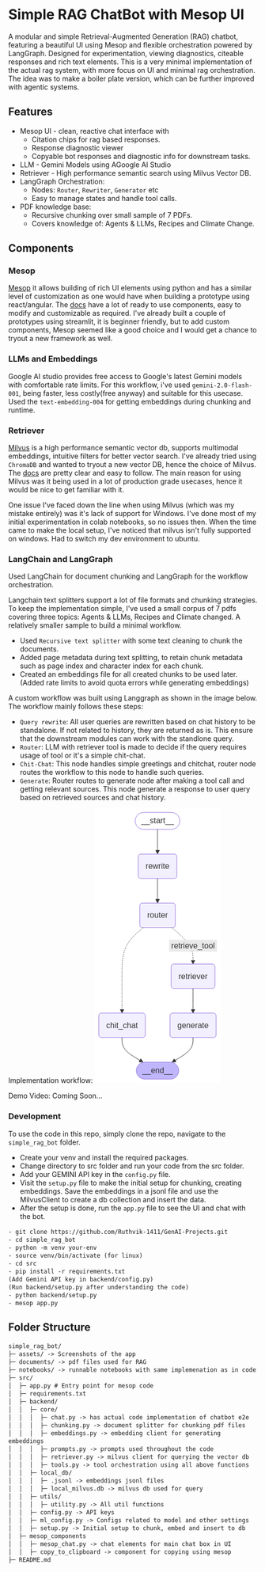 # Simple RAG ChatBot with Mesop UI
A modular and simple Retrieval-Augmented Generation (RAG) chatbot, featuring a beautiful UI using Mesop and flexible orchestration powered by LangGraph. Designed for experimentation, viewing diagnostics, citeable responses and rich text elements. This is a very minimal implementation of the actual rag system, with more focus on UI and minimal rag orchestration. The idea was to make a boiler plate version, which can be further improved with agentic systems.

## Features
- Mesop UI - clean, reactive chat interface with
    - Citation chips for rag based responses.
    - Response diagnostic viewer
    - Copyable bot responses and diagnostic info for downstream tasks.
- LLM - Gemini Models using AGoogle AI Studio
- Retriever - High performance semantic search using Milvus Vector DB.
- LangGraph Orchestration:
    - Nodes: `Router`, `Rewriter`, `Generator` etc
    - Easy to manage states and handle tool calls.
- PDF knowledge base:
    - Recursive chunking over small sample of 7 PDFs.
    - Covers knowledge of: Agents & LLMs, Recipes and Climate Change.

## Components

### Mesop
[Mesop](https://github.com/mesop-dev/mesop) it allows building of rich UI elements using python and has a similar level of customization as one would have when building a prototype using react/angular. The [docs](https://mesop-dev.github.io/mesop/) have a lot of ready to use components, easy to modify and customizable as required. I've already built a couple of prototypes using streamlit, it is beginner friendly, but to add custom components, Mesop seemed like a good choice and I would get a chance to tryout a new framework as well.

### LLMs and Embeddings
Google AI studio provides free access to Google's latest Gemini models with comfortable rate limits. For this workflow, i've used `gemini-2.0-flash-001`, being faster, less costly(free anyway) and suitable for this usecase. Used the `text-embedding-004` for getting embeddings during chunking and runtime.

### Retriever
[Milvus](https://github.com/milvus-io/milvus) is a high performance semantic vector db, supports multimodal embeddings, intuitive filters for better vector search. I've already tried using `ChromaDB` and wanted to tryout a new vector DB, hence the choice of Milvus. The [docs](https://milvus.io/docs/quickstart.md) are pretty clear and easy to follow. The main reason for using Milvus was it being used in a lot of production grade usecases, hence it would be nice to get familiar with it.

One issue I've faced down the line when using Milvus (which was my mistake entirely) was it's lack of support for Windows. I've done most of my initial experimentation in colab notebooks, so no issues then. When the time came to make the local setup, I've noticed that milvus isn't fully supported on windows. Had to switch my dev environment to ubuntu.

### LangChain and LangGraph
Used LangChain for document chunking and LangGraph for the workflow orchestration. 

Langchain text splitters support a lot of file formats and chunking strategies. To keep the implementation simple, I've used a small corpus of 7 pdfs covering three topics: Agents & LLMs, Recipes and Climate changed. A relatively smaller sample to build a minimal workflow.
- Used `Recursive text splitter` with some text cleaning to chunk the documents.
- Added page metadata during text splitting, to retain chunk metadata such as page index and character index for each chunk.
- Created an embeddings file for all created chunks to be used later.(Added rate limits to avoid quota errors while generating embeddings)

A custom workflow was built using Langgraph as shown in the image below. The workflow mainly follows these steps:
- `Query rewrite`: All user queries are rewritten based on chat history to be standalone. If not related to history, they are returned as is. This ensure that the downstream modules can work with the standlone query.
- `Router`: LLM with retriever tool is made to decide if the query requires usage of tool or it's a simple chit-chat.
- `Chit-Chat`: This node handles simple greetings and chitchat, router node routes the workflow to this node to handle such queries.
- `Generate`: Router routes to generate node after making a tool call and getting relevant sources. This node generate a response to user query based on retrieved sources and chat history.

Implementation workflow:
<img src="https://github.com/Ruthvik-1411/GenAI-Projects/blob/main/simple_rag_bot/assets/graph_v1.png">

Demo Video:
Coming Soon...


### Development
To use the code in this repo, simply clone the repo, navigate to the `simple_rag_bot` folder.
- Create your venv and install the required packages.
- Change directory to src folder and run your code from the src folder.
- Add your GEMINI API key in the `config.py` file.
- Visit the `setup.py` file to make the initial setup for chunking, creating embeddings. Save the embeddings in a jsonl file and use the MilvusClient to create a db collection and insert the data.
- After the setup is done, run the `app.py` file to see the UI and chat with the bot.

```
- git clone https://github.com/Ruthvik-1411/GenAI-Projects.git
- cd simple_rag_bot
- python -m venv your-env
- source venv/bin/activate (for linux)
- cd src
- pip install -r requirements.txt
(Add Gemini API key in backend/config.py)
(Run backend/setup.py after understanding the code)
- python backend/setup.py
- mesop app.py
```
## Folder Structure
```
simple_rag_bot/
├─ assets/ -> Screenshots of the app
├─ documents/ -> pdf files used for RAG
├─ notebooks/ -> runnable notebooks with same implemenation as in code
├─ src/
│  ├─ app.py # Entry point for mesop code
│  ├─ requirements.txt
│  ├─ backend/
│  │  ├─ core/
│  │  │  ├─ chat.py -> has actual code implementation of chatbot e2e
│  │  │  ├─ chunking.py -> document splitter for chunking pdf files
│  │  │  ├─ embeddings.py -> embedding client for generating embeddings
│  │  │  ├─ prompts.py -> prompts used throughout the code
│  │  │  ├─ retriever.py -> milvus client for querying the vector db
│  │  │  ├─ tools.py -> tool orchestration using all above functions
│  │  ├─ local_db/
│  │  │  ├─ .jsonl -> embeddings jsonl files
│  │  │  ├─ local_milvus.db -> milvus db used for query
│  │  ├─ utils/
│  │  │  ├─ utility.py -> All util functions
│  │  ├─ config.py -> API keys
│  │  ├─ ml_config.py -> Configs related to model and other settings
│  │  ├─ setup.py -> Initial setup to chunk, embed and insert to db
│  ├─ mesop_components
│  │  ├─ mesop_chat.py -> chat elements for main chat box in UI
│  │  ├─ copy_to_clipboard -> component for copying using mesop
├─ README.md
```